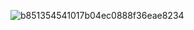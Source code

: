![b851354541017b04ec0888f36eae8234](https://github.com/user-attachments/assets/332ca871-aab1-4f4e-8814-c1f6dabe95ac)
